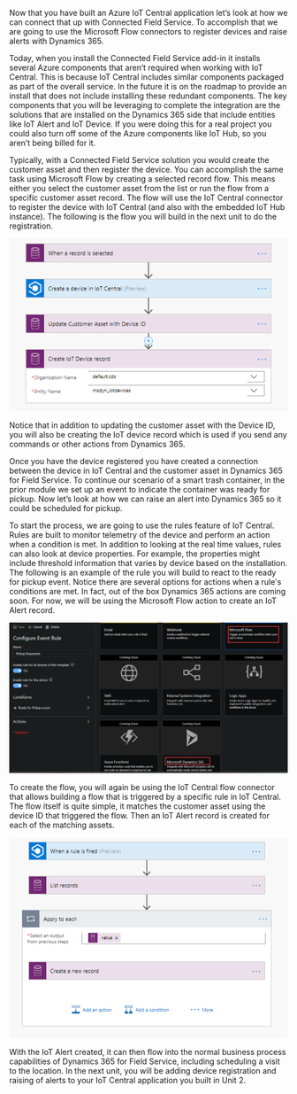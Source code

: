Now that you have built an Azure IoT Central application let’s look at how we can connect that up with Connected Field Service.  To accomplish that we are going to use the Microsoft Flow connectors to register devices and raise alerts with Dynamics 365.  

Today, when you install the Connected Field Service add-in it installs several Azure components that aren’t required when working with IoT Central. This is because IoT Central includes similar components packaged as part of the overall service.  In the future it is on the roadmap to provide an install that does not include installing these redundant components.  The key components that you will be leveraging to complete the integration are the solutions that are installed on the Dynamics 365 side that include entities like IoT Alert and IoT Device.  If you were doing this for a real project you could also turn off some of the Azure components like IoT Hub, so you aren’t being billed for it.

Typically, with a Connected Field Service solution you would create the customer asset and then register the device.  You can accomplish the same task using Microsoft Flow by creating a selected record flow. This means either you select the customer asset from the list or run the flow from a specific customer asset record.  The flow will use the IoT Central connector to register the device with IoT Central (and also with the embedded IoT Hub instance).  The following is the flow you will build in the next unit to do the registration.

![the flow to register the device with IoT Central](../media/1-ic-unit3.png)

Notice that in addition to updating the customer asset with the Device ID, you will also be creating the IoT device record which is used if you send any commands or other actions from Dynamics 365.

Once you have the device registered you have created a connection between the device in IoT Central and the customer asset in Dynamics 365 for Field Service.  To continue our scenario of a smart trash container, in the prior module we set up an event to indicate the container was ready for pickup.  Now let’s look at how we can raise an alert into Dynamics 365 so it could be scheduled for pickup.

To start the process, we are going to use the rules feature of IoT Central.  Rules are built to monitor telemetry of the device and perform an action when a condition is met.  In addition to looking at the real time values, rules can also look at device properties.  For example, the properties might include threshold information that varies by device based on the installation.  The following is an example of the rule you will build to react to the ready for pickup event.  Notice there are several options for actions when a rule's conditions are met.  In fact, out of the box Dynamics 365 actions are coming soon.  For now, we will be using the Microsoft Flow action to create an IoT Alert record.

![the rule to react to the ready for pickup eventl](../media/2-ic-unit3.png)


To create the flow, you will again be using the IoT Central flow connector that allows building a flow that is triggered by a specific rule in IoT Central.  The flow itself is quite simple, it matches the customer asset using the device ID that triggered the flow.  Then an IoT Alert record is created for each of the matching assets.

![a flow that is triggered by a specific rule in IoT Central](../media/3-ic-unit3.png)

With the IoT Alert created, it can then flow into the normal business process capabilities of Dynamics 365 for Field Service, including scheduling a visit to the location.  In the next unit, you will be adding device registration and raising of alerts to your IoT Central application you built in Unit 2.